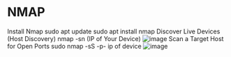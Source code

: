 # NMAP
Install Nmap
sudo apt update
sudo apt install nmap
Discover Live Devices (Host Discovery)
nmap -sn (IP of Your Device)
![image](https://github.com/user-attachments/assets/a59989bb-e1a2-4683-abf7-f9461b7f061a)
Scan a Target Host for Open Ports
sudo nmap -sS -p- ip of device
![image](https://github.com/user-attachments/assets/06c6190d-d5b7-489d-90bd-b256989fdcdc)




